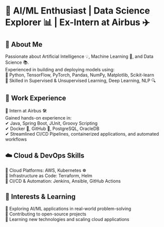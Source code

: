 
# 🚀 AI/ML Enthusiast | Data Science Explorer 📊 | Ex-Intern at Airbus ✈️  

## 🌟 About Me  
Passionate about Artificial Intelligence 💡, Machine Learning 🧠, and Data Science 📚.  
Experienced in building and deploying models using:  
🔹 Python, TensorFlow, PyTorch, Pandas, NumPy, Matplotlib, Scikit-learn  
🔹 Skilled in Supervised & Unsupervised Learning, Deep Learning, NLP 🔍  

## 💼 Work Experience  
🔹 Intern at Airbus 🛠️  
Gained hands-on experience in:  
✔ Java, Spring Boot, JUnit, Groovy Scripting  
✔ Docker 🐳, GitHub 🐙, PostgreSQL, OracleDB  
✔ Streamlined CI/CD Pipelines, containerized applications, and automated workflows  

## ☁️ Cloud & DevOps Skills  
🚀 Cloud Platforms: AWS, Kubernetes ☸️  
🔹 Infrastructure as Code: Terraform, Helm  
🔹 CI/CD & Automation: Jenkins, Ansible, GitHub Actions  

## 📌 Interests & Learning  
🔹 Exploring AI/ML applications in real-world problem-solving  
🔹 Contributing to open-source projects  
🔹 Learning new technologies and scaling cloud applications  


